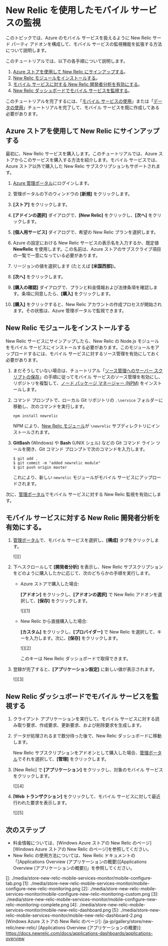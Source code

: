 <properties linkid="mobile-services-monitor-new-relic" urlDisplayName="Use New Relic to monitor Mobile Services" pageTitle="Store server scripts in source control - Azure Mobile Services" metaKeywords="" description="Learn how to use the New Relic add-on to monitor your mobile service." metaCanonical="" disqusComments="1" umbracoNaviHide="0" documentationCenter="Mobile" title="Use New Relic to monitor Mobile Services" authors="new relic" manager="dwrede" />

<tags ms.service="mobile-services" ms.workload="mobile" ms.tgt_pltfrm="mobile-multiple" ms.devlang="multiple" ms.topic="article" ms.date="01/01/1900" ms.author="new relic"></tags>

# New Relic を使用したモバイル サービスの監視

このトピックでは、Azure のモバイル サービスを扱えるように New Relic サード パーティ アドオンを構成して、モバイル サービスの監視機能を拡張する方法について説明します。

このチュートリアルでは、以下の各手順について説明します。

1.  [Azure ストアを使用して New Relic にサインアップする][Azure ストアを使用して New Relic にサインアップする]。
2.  [New Relic モジュールをインストールする][New Relic モジュールをインストールする]。
3.  [モバイル サービスに対する New Relic 開発者分析を有効にする][モバイル サービスに対する New Relic 開発者分析を有効にする]。
4.  [New Relic ダッシュボードでモバイル サービスを監視する][New Relic ダッシュボードでモバイル サービスを監視する]。

このチュートリアルを完了するには、「[モバイル サービスの使用][モバイル サービスの使用]」または「[データの使用][データの使用]」チュートリアルを完了して、モバイル サービスを既に作成してある必要があります。

## <a name="sign-up"></a>Azure ストアを使用して New Relic にサインアップする

最初に、New Relic サービスを購入します。このチュートリアルでは、Azure ストアからこのサービスを購入する方法を紹介します。モバイル サービスでは、Azure ストア以外で購入した New Relic サブスクリプションもサポートされます。

1.  [Azure 管理ポータル][Azure 管理ポータル]にログインします。

2.  管理ポータルの下のウィンドウの **[新規]** をクリックします。

3.  **[ストア]** をクリックします。

4.  **[アドインの選択]** ダイアログで、**[New Relic]** をクリックし、**[次へ]** をクリックします。

5.  **[個人用サービス]** ダイアログで、希望の New Relic プランを選択します。

6.  Azure の設定における New Relic サービスの表示名を入力するか、既定値 **NewRelic** を使用します。この名前は、Azure ストアのサブスクライブ項目の一覧で一意になっている必要があります。

7.  リージョンの値を選択します (たとえば **[米国西部]**)。

8.  **[次へ]** をクリックします。

9.  **[購入の確認]** ダイアログで、プランと料金情報および法律条項を確認します。条項に同意したら、**[購入]** をクリックします。

10. **[購入]** をクリックすると、New Relic アカウントの作成プロセスが開始されます。その状態は、Azure 管理ポータルで監視できます。

## <a name="install-module"></a>New Relic モジュールをインストールする

New Relic サービスにサインアップしたら、New Relic の Node.js モジュールをモバイル サービスにインストールする必要があります。このモジュールをアップロードするには、モバイル サービスに対するソース管理を有効にしておく必要があります。

1.  まだそうしていない場合は、チュートリアル「[ソース管理へのサーバー スクリプトの保存][ソース管理へのサーバー スクリプトの保存]」の手順に従ってモバイル サービスのソース管理を有効にし、リポジトリを複製して、[ノード パッケージ マネージャー (NPM)][ノード パッケージ マネージャー (NPM)] をインストールします。

2.  コマンド プロンプトで、ローカル Git リポジトリの `.\service` フォルダーに移動し、次のコマンドを実行します。

        npm install newrelic

    NPM により、[New Relic モジュール][New Relic モジュール]が `\newrelic` サブディレクトリにインストールされます。

3.  **GitBash** (Windows) や **Bash** (UNIX シェル) などの Git コマンド ライン ツールを開き、Git コマンド プロンプトで次のコマンドを入力します。

        $ git add .
        $ git commit -m "added newrelic module"
        $ git push origin master

    これにより、新しい `newrelic` モジュールがモバイル サービスにアップロードされます。

次に、[管理ポータル][管理ポータル]でモバイル サービスに対する New Relic 監視を有効にします。

## <a name="enable-service"></a>モバイル サービスに対する New Relic 開発者分析を有効にする。

1.  [管理ポータル][管理ポータル]で、モバイル サービスを選択し、**[構成]** タブをクリックします。

    ![][]

2.  下へスクロールして **[開発者分析]** を表示し、New Relic サブスクリプションをどのように購入したかに応じて、次のどちらかの手順を実行します。

    -   Azure ストアで購入した場合:

        **[アドオン]** をクリックし、**[アドオンの選択]** で New Relic アドオンを選択して、**[保存]** をクリックします。

        ![][1]

    -   New Relic から直接購入した場合:

        **[カスタム]** をクリックし、**[プロバイダー]** で New Relic を選択して、キーを入力します。次に、**[保存]** をクリックします。

        ![][2]

        このキーは New Relic ダッシュボードで取得できます。

3.  登録が完了すると、**[アプリケーション設定]** に新しい値が表示されます。

    ![][3]

## <a name="monitor"></a>New Relic ダッシュボードでモバイル サービスを監視する

1.  クライアント アプリケーションを実行して、モバイル サービスに対する読み取り要求、作成要求、更新要求、および削除要求を生成します。

2.  データが処理されるまで数分待った後で、New Relic ダッシュボードに移動します。

    New Relic サブスクリプションをアドオンとして購入した場合、[管理ポータル][管理ポータル]でそれを選択して、**[管理]** をクリックします。

3.  [New Relic] で **[アプリケーション]** をクリックし、対象のモバイル サービスをクリックします。

    ![][4]

4.  **[Web トランザクション]** をクリックして、モバイル サービスに対して最近行われた要求を表示します。

    ![][5]

## <a name="next-steps"> </a>次のステップ

-   料金情報については、[Windows Azure ストアの New Relic のページ][Windows Azure ストアの New Relic のページ]を参照してください。
-   New Relic の使用方法については、New Relic ドキュメントの「[Applications Overview (アプリケーションの概要)][Applications Overview (アプリケーションの概要)]」を参照してください。

<!-- Anchors. --> 
<!-- Images. --> 
<!-- URLs. -->

  [Azure ストアを使用して New Relic にサインアップする]: #sign-up
  [New Relic モジュールをインストールする]: #install-module
  [モバイル サービスに対する New Relic 開発者分析を有効にする]: #enable-service
  [New Relic ダッシュボードでモバイル サービスを監視する]: #monitor
  [モバイル サービスの使用]: /ja-jp/develop/mobile/tutorials/get-started/
  [データの使用]: /ja-jp/develop/mobile/tutorials/get-started-with-data-dotnet
  [Azure 管理ポータル]: https://manage.windowsazure.com
  [ソース管理へのサーバー スクリプトの保存]: /ja-jp/develop/mobile/tutorials/store-scripts-in-source-control/
  [ノード パッケージ マネージャー (NPM)]: http://nodejs.org/
  [New Relic モジュール]: https://npmjs.org/package/newrelic
  [管理ポータル]: https://manage.windowsazure.com/
  []: ./media/store-new-relic-mobile-services-monitor/mobile-configure-tab.png
  [1]: ./media/store-new-relic-mobile-services-monitor/mobile-configure-new-relic-monitoring.png
  [2]: ./media/store-new-relic-mobile-services-monitor/mobile-configure-new-relic-monitoring-custom.png
  [3]: ./media/store-new-relic-mobile-services-monitor/mobile-configure-new-relic-monitoring-complete.png
  [4]: ./media/store-new-relic-mobile-services-monitor/mobile-new-relic-dashboard.png
  [5]: ./media/store-new-relic-mobile-services-monitor/mobile-new-relic-dashboard-2.png
  [Windows Azure ストアの New Relic のページ]: /ja-jp/gallery/store/new-relic/new-relic/
  [Applications Overview (アプリケーションの概要)]: https://docs.newrelic.com/docs/applications-dashboards/applications-overview
